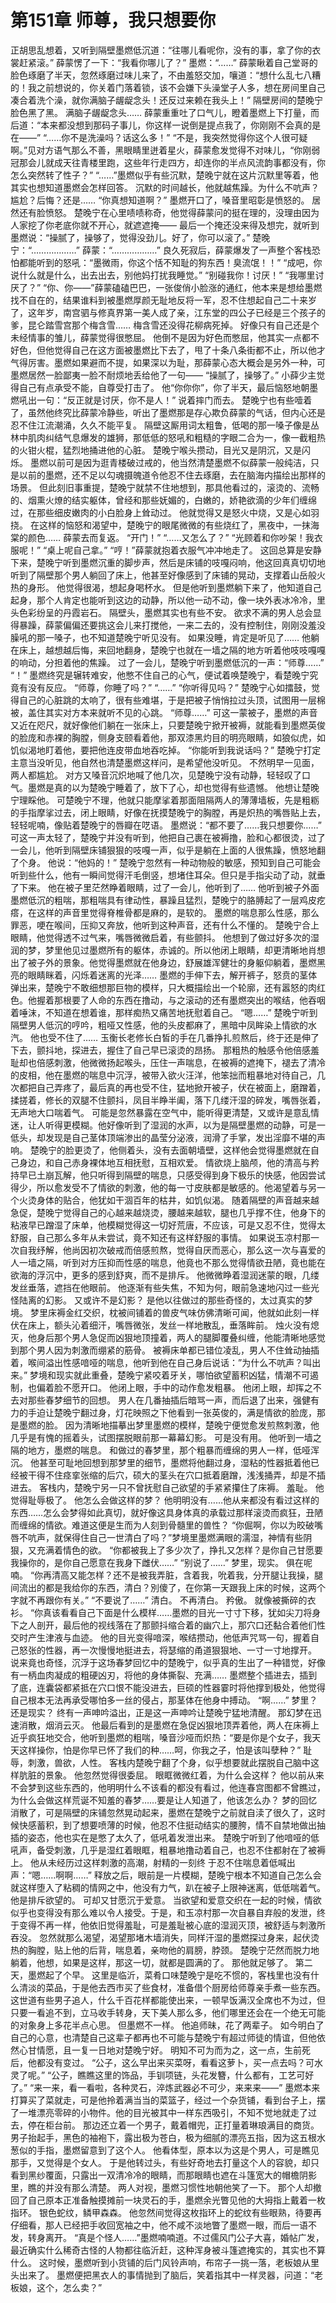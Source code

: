 # 第151章 师尊，我只想要你
正胡思乱想着，又听到隔壁墨燃低沉道：“往哪儿看呢你，没有的事，拿了你的衣裳赶紧滚。”
薛蒙愣了一下：“我看你哪儿了？”
墨燃：“……”
薛蒙瞅着自己堂哥的脸色琢磨了半天，忽然琢磨过味儿来了，不由羞怒交加，嚷道：“想什么乱七八糟的！我之前想说的，你关着门落着锁，该不会嫌下头澡堂子人多，想在房间里自己凑合着洗个澡，就你满脑子龌龊念头！还反过来赖在我头上！”
隔壁房间的楚晚宁脸色黑了黑。
满脑子龌龊念头……
薛蒙重重吐了口气儿，瞪着墨燃上下打量，而后道：“本来都没想到那码子事儿，你这样一说倒是提点我了，你刚刚不会真的是在——”
“……你不是洗澡吗？话这么多！”
“不是，我突然觉得你这个人很可疑啊。”见对方语气那么不善，黑眼睛里迸着星火，薛蒙愈发觉得不对味儿，“你刚弱冠那会儿就成天往青楼里跑，这些年行走四方，却连你的半点风流韵事都没有，你怎么突然转了性子？”
“……”墨燃似乎有些沉默，楚晚宁就在这片沉默里等着，他其实也想知道墨燃会怎样回答。
沉默的时间越长，他就越焦躁。为什么不吭声？尴尬？后悔？还是……
“你真想知道啊？”
墨燃开口了，嗓音里昭彰是愤怒的。
居然还有脸愤怒。
楚晚宁在心里啧啧称奇，他觉得薛蒙问的挺在理的，没理由因为人家挖了你老底你就不开心，就遮遮掩——
最后一个掩还没来得及想完，就听到墨燃说：“操腻了，操够了，觉得没劲儿。好了，你可以滚了。”
楚晚宁：“………………”
薛蒙：“………………”
良久死寂后，薛蒙爆发了一声整个客栈恐怕都能听到的怒吼：“墨微雨，你这个恬不知耻的狗东西！臭流氓！！”
“成吧，你说什么就是什么，出去出去，别他妈打扰我睡觉。”
“别碰我你！讨厌！”
“我哪里讨厌了？”
“你、你——”薛蒙磕磕巴巴，一张俊俏小脸涨的通红，他本来是想给墨燃找不自在的，结果谁料到被墨燃厚颜无耻地反将一军，忍不住想起自己二十来岁了，这年岁，南宫驷与修真界第一美人成了亲，江东堂的四公子已经是三个孩子的爹，昆仑踏雪宫那个梅含雪……
梅含雪还没得花柳病死掉。
好像只有自己还是个未经情事的雏儿，薛蒙觉得很憋屈。
他倒不是因为好色而憋屈，他其实一点都不好色，但他觉得自己在这方面被墨燃比下去了，甩了十条八条街都不止，所以他才气得厉害。墨燃如果避而不提，如果深以为耻，那薛蒙心态大概会是另外一种，可墨燃居然一脸鄙夷一脸不耐烦地丢给他了一句——
“操腻了，操够了。”
小薛少主觉得自己有点承受不能，自尊受打击了。
他“你你你”，你了半天，最后恼怒地朝墨燃吼出一句：“反正就是讨厌，你不是人！”
说着摔门而去。
楚晚宁也有些噎着了，虽然他终究比薛蒙冷静些，听出了墨燃那是存心欺负薛蒙的气话，但内心还是忍不住江流潮涌，久久不能平复。
隔壁这厮用词太粗鲁，低喝的那一嗓子像是丛林中肌肉纠结气息爆发的雄狮，那低低的怒吼和粗糙的字眼二合为一，像一截粗热的火钳火棍，猛烈地捅进他的心脏。
楚晚宁喉头攒动，目光又是阴沉，又是闪烁。
墨燃以前可是因为逛青楼破过戒的，他当然清楚墨燃不似薛蒙一般纯洁，只是以前的墨燃，还不足以勾魂摄魄道令他忍不住去琢磨，去在脑海内描绘出那样的场景。
但此刻旧事重提，楚晚宁就禁不住地想到，那具他看过的，滚烫的、流畅的、烟熏火燎的结实躯体，曾经和那些妩媚的，白嫩的，娇艳欲滴的少年们缠绵过，在那些细皮嫩肉的小白脸身上耸动过。
他就觉得又是怒火中烧，又是心如羽挠。
在这样的恼怒和渴望中，楚晚宁的眼尾微微的有些烧红了，黑夜中，一抹海棠的颜色……
薛蒙去而复返。
“开门！”
“……又怎么了？”
“光顾着和你吵架！我衣服呢！”
“桌上呢自己拿。”
“哼！”薛蒙就抱着衣服气冲冲地走了。
这回总算是安静下来，楚晚宁听到墨燃沉重的脚步声，然后是床铺的吱嘎闷响，他这回真真切切地听到了隔壁那个男人躺回了床上，他甚至好像感到了床铺的晃动，支撑着山岳般火热的身形。
他觉得很渴，想起身喝杯水。
但是他听到墨燃躺下来了，他知道自己起身，那个人肯定也能听到这边的动静，所以他一动不动，像一块外表冰冷冷，里头色彩纷呈的丹霞岩石。
隔壁头，墨燃其实也有些不安。
欲求不满的男人总会显得暴躁，薛蒙偏偏还要挑这会儿来打搅他，一来二去的，没有控制住，刚刚没羞没臊吼的那一嗓子，也不知道楚晚宁听见没有。
如果没睡，肯定是听见了……
他躺在床上，越想越后悔，来回地翻身，楚晚宁也就在一墙之隔的地方听着他吱吱嘎嘎的响动，分担着他的焦躁。
过了一会儿，楚晚宁听到墨燃低沉的一声：“师尊……”
“！”
墨燃终究是辗转难安，他憋不住自己的心气，便试着唤楚晚宁，看楚晚宁究竟有没有反应。
“师尊，你睡了吗？”
“……”
“你听得见吗？”
楚晚宁心如擂鼓，觉得自己的心脏跳的太响了，很有些难堪，于是把被子悄悄拉过头顶，试图用一层棉被，盖住其实对方本来就听不见的心跳。
“师尊……”
可这一蒙被子，墨燃的声音又近在咫尺，就好像他们躺在一张床上，只要楚晚宁掀开被褥，就能看到墨燃英俊的脸庞和赤裸的胸膛，侧身支颐看着他，那双漆黑灼目的明亮眼睛，如狼似虎，如饥似渴地盯着他，要把他连皮带血地吞吃掉。
“你能听到我说话吗？”
楚晚宁打定主意当没听见，他自然也清楚墨燃这样问，是希望他没听见。
不然明早一见面，两人都尴尬。
对方又嗓音沉炽地喊了他几次，见楚晚宁没有动静，轻轻叹了口气。墨燃是真的以为楚晚宁睡着了，放下了心，却也觉得有些遗憾。
他想让楚晚宁理睬他。
可楚晚宁不理，他就只能摩挲着那面阻隔两人的薄薄墙板，先是粗粝的手指摩挲过去，闭上眼睛，好像在抚摸楚晚宁的胸膛，再是炽热的嘴唇贴上去，轻轻呢喃，像贴着楚晚宁的唇瓣在呓语。
墨燃说：“都不要了……我只想要你……”
可这一声太轻了，楚晚宁并没有听到，他把自己裹在被褥撸，脸和心都很烫，过了一会儿，他听到隔壁床铺狠狠的吱嘎一声，似乎是躺在上面的人很焦躁，愤怒地翻了个身。
他说：“他妈的！”
楚晚宁忽然有一种动物般的敏感，预知到自己可能会听到些什么，他有一瞬间觉得汗毛倒竖，想堵住耳朵。但只是手指尖动了动，就垂了下来。
他在被子里茫然睁着眼睛，过了一会儿，他听到了……
他听到被子外面墨燃低沉的粗喘，那粗喘具有律动性，暴躁且猛烈，楚晚宁的胳膊起了一层鸡皮疙瘩，在这样的声音里觉得脊椎骨都是麻的，是软的。
墨燃的喘息那么性感，那么罪恶，哽在喉间，压抑又奔放，他听到这种声音，还有什么不懂的。
楚晚宁合上眼睛，他觉得透不过气来，嘴唇微微启着，有些颤抖。
他想到了做过好多次的湿润的梦，梦里他见过墨燃所有的躯体，赤诚的。所以他闭上眼睛，却更清晰地肖想出了被子外的景象。他觉得墨燃就在他身边，舒展雄浑健壮的身躯仰躺着，墨燃黑亮的眼睛眯着，闪烁着迷离的光泽……
墨燃的手伸下去，解开裤子，怒贲的茎体弹出来，楚晚宁不敢细想那巨物的模样，只大概描绘出一个轮廓，还有嚣怒的肉红色。他握着那根要了人命的东西在撸动，与之滚动的还有墨燃突出的喉结，他吞咽着唾沫，不知道在想着谁，那样痴热又痛苦地抚慰着自己。
“嗯……”
楚晚宁听到隔壁男人低沉的哼吟，粗哑又性感，他的头皮都麻了，黑暗中凤眸染上情欲的水汽。
他也受不住了……
玉衡长老修长白皙的手在几番挣扎煎熬后，终于还是伸了下去，颤抖地，探进去，握住了自己早已滚烫的昂扬。
那粗热的触感令他倍感羞耻却也倍感刺激，他微微扬起喉头，压住一声喘息，在被褥的遮掩下，褪去了清冷的皮相，他在墨燃的喘息中沉浮，被带入欲火汪洋，他笨拙而粗暴地对待自己，几次都把自己弄疼了，最后真的再也受不住，猛地掀开被子，伏在被面上，磨蹭着，揉搓着，修长的双腿不住颤抖，凤目半睁半阖，落下几缕汗湿的碎发，嘴唇张着，无声地大口喘着气。
可能是忽然暴露在空气中，能听得更清楚，又或许是意乱情迷，让人听得更模糊。他好像听到了湿润的水声，以为是隔壁墨燃的动静，可是一低头，却发现是自己茎体顶端渗出的晶莹分泌液，润滑了手掌，发出淫靡不堪的声响。
楚晚宁的脸更烫了，他侧着头，没有去面朝墙壁，这样他会觉得墨燃就在自己身边，和自己赤身裸体地互相抚慰，互相欢爱。
情欲烧上脑颅，他的清高与矜持早已土崩瓦解，他只听得到隔壁的喘息，只感受得到身下极乐的快感，他因尝试得少，所以愈发受不了情欲的刺激，他的每一寸皮肤都是敏感的。他渴望着与另一个火烫身体的贴合，他犹如干涸百年的枯井，如饥似渴。
随着隔壁的声音越来越急促，楚晚宁觉得自己的心越来越烧烫，腰越来越软，腿也几乎撑不住，他身下的粘液早已蹭湿了床单，他模糊觉得这一切好荒唐，不应该，可是又忍不住，觉得太舒服，自己那么多年从未尝试，竟不知还有这样舒服的事情。
如果说玉凉村那一次自我纾解，他尚因初次破戒而倍感煎熬，觉得自厌而恶心，那么这一次与喜爱的人一墙之隔，听到对方压抑而性感的喘息，他竟也不那么觉得情欲丑陋，竟也能在欲海的浮沉中，更多的感到舒爽，而不是排斥。
他微微睁着湿润迷蒙的眼，几缕发丝垂落，遮挡在他眼前。
他逐渐有些失焦，不知为何，眼前急速地闪过一些光怪陆离的幻影。
又或许不是幻影？
是他以往做过的那些奇怪的，太过真实的梦境。
梦里床褥金红交织，枕被间铺着的兽皮气味仿佛清晰可闻，他就如此刻一样伏在床上，额头沁着细汗，嘴唇微张，发丝一样地散乱，垂落眸前。
烛火没有熄灭，他身后那个男人急促而凶狠地顶撞着，两人的腿脚覆叠纠缠，他能清晰地感觉到那个男人因为刺激而绷紧的筋骨。
被褥床单都已错位凌乱，男人不住耸动抽插着，喉间溢出性感喑哑的喘息，他听到他在自己身后说话：”为什么不吭声？叫出来。”
梦境和现实就此重叠，楚晚宁紧咬着牙关，哪怕欲望蓄积凶猛，情潮不可遏制，也偏着脸不愿开口。
他闭上眼，手中的动作愈发粗暴。
他闭上眼，却挥之不去对那些春梦细节的回想。
男人在几番抽插后暗骂一声，而后退了出来，强健有力的手迫让楚晚宁翻过身，灯花映照之下他看到一张英俊的，满是情欲的脸庞，那是墨燃的脸。
因为清晰地描摹出梦里墨燃的模样，楚晚宁便觉愈发煎熬刺激，他几乎是有愧的摇着头，试图摆脱眼前那一幕幕幻影。
可是没有用。
他听到一墙之隔的地方，墨燃的喘息。
和做过的春梦里，那个粗暴而缠绵的男人一样，低哑浑沉。
他甚至可耻地回想到那梦里的细节，墨燃将他翻过身，湿粘的性器抵着他已经被干得不住痉挛张缩的后穴，硕大的茎头在穴口抵着磨蹭，浅浅捅弄，却是不插进去。
客栈内，楚晚宁另一只不曾抚慰自己欲望的手紧紧攥住了床褥。
羞耻。
他觉得耻辱极了。
他怎么会做这样的梦？
他明明没有……他从来都没有看过这样的东西……怎么会梦得如此真切，就好像这具身体真的承载过那样滚烫而疯狂，丑陋而缠绵的情欲。难道这便是生而为人刻到骨髓里的兽性？
“你倔啊，你以为晈破嘴唇不吭声，就保得住自己一世清白了吗？”梦境里墨燃满眼的濡湿，神情有些阴狠，又充满着情色的欲。
“你都被我上了多少次了，挣扎又怎样？是你自己甘愿要我操你的，是你自己愿意在我身下雌伏……”
“别说了……”
梦里，现实。
俱在呢喃。
“你再清高又能怎样？还不是被我弄脏，含着我，吮着我，分开腿让我操，腿间流出的都是我给你的东西，清白？別傻了，在你第一天跟我上床的时候，这两个字就不再跟你有关。”
“不要说了……”
清白。
不再清白。
矜傲。
就像被撕碎的衣衫。
“你真该看看自己下面是什么模样……墨燃的目光一寸寸下移，犹如尖刀将身下之人剖开，最后他的视线落在了那颤抖缩合着的幽穴上，那穴口还黏合着他们性交时产生津液与血迹。
他的目光变得喑深，喉结攒动，他低声咒骂一句，握着自己怒张的性器，再一次慢慢地挺进去，将瑟缩的甬道狠狠地、一寸一寸地撑开。
说来竟也奇怪，沉浮于这场春梦回忆中的楚晚宁，似乎真的生出了一种错觉，好像有一柄血肉凝成的粗硬凶刃，将他的身体撕裂、充满……
墨燃整个插进去，插到了底，连囊袋都紧抵在穴口恨不能没进去，巨硕的性器霎时将他撑到极处，他觉得自己根本无法再承受哪怕多一丝的侵占，那茎体在他身中搏动。
“啊……”
梦里？还是现实？
终有一声呻吟溢出，正是这一声呻吟让楚晚宁猛地清醒。
那幻梦在迅速消散，烟消云灭。
他最后看到的是墨燃在急促凶狠地顶弄着他，两人在床褥上近乎疯狂地交合，他听到墨燃的粗喘，嗓音沙哑而炽热：“要是你是个女子，我天天这样操你，怕是你早已怀了我们的种……呵，你我之子，怕是该叫孽种？”
耻辱，刺激，兽欲，人性。
客栈内楚晚宁翻了个身，似乎想要就此摆脱自己脑中这样肮脏的景象。
他忽然觉得很委屈。
眼眶微微红着，为什么会这样？
他以前从来不会梦到这些东西的，他明明什么不该看的都没有看过，他连春宫图都不曾瞧过，为什么会做这样荒诞不知羞的春梦……要是让人知道了，他该怎么办？
梦的回忆消散了，可是隔壁的床铺忽然晃动起来，墨燃在楚晚宁之前就自渎了很久了，这时候快感蓄积，到了想要喷薄的时候，他忍不住挺动结实的腰胯，情不自禁地做出抽插的姿态，他也实在是憋了太久了，低吼着发泄出来。
楚晚宁听到了他喑哑的低吼声，备受刺激，几乎是湿红着眼眶，粗暴地撸动着自己，也忍不住都射在了被褥上。
他从未经历过这样刺激的高潮，射精的一刻终
于忍不住喘息着低喊出声：“嗯……啊啊……”
释放之后，眼前是一片模糊，楚晚宁根本不知道自己怎么会就这样堕入了粘稠的情网之中，他没有力气，趴在被子上限神迷离，低低喘着气。
他是排斥欲望的。
可却又甘愿沉于爱意。
当欲望和爱意交织在一起的时候，情欲似乎也变得没有那么难以令人接受。于是，和玉凉村那一次自暴自弃般的发泄，终于变得不再一样，他依旧觉得羞耻，可是羞耻被心底的湿润灭顶，被舒适与刺激所吞没。
忽然就那么渴望，渴望那堵木墙消失，同样汗湿的墨燃探过身来，起伏烫热的胸膛，贴上他的后背，喘息着，亲吻他的肩膀，脖颈。
楚晚宁茫然而脱力地躺着，他想，如果是这样，那这一切，就都是圆满的了。
那他就足够了。
第二天，墨燃起了个早。
这里是临沂，菜肴口味楚晚宁是吃不惯的，客栈里也没有什么清淡的菜品，于是他去西市买了些食材，准备借个厨房给师尊亲手煮一些东西。
这世道有些男子追人，什么千百花样都能使出来，一顿早饭满汉全席也不为过，但只要一看追不到，立马收手转身，天下美人那么多，他们哪里还会在一个绝无可能的对象身上多花半点心思。
但墨燃不一样。
他追师昧，花了两辈子。
如今明白了自己的心意，也清楚自己这辈子都再也不可能与楚晚宁有超过师徒的情谊，但他依然心甘情愿，且一复一日地对楚晚宁好。
明知不可为而为之，这一点，生前死后，他都没有变过。
“公子，这么早出来买菜呀，看看这萝卜，买一点去吗？可水灵了呢。”
“公子，瞧瞧这里的饰品，手钏项链，头花发簪，什么都有，工艺可好了。”
“来一来，看一看啦，各种灵石，淬炼武器必不可少，来来来——”
墨燃本来打算买了菜就走，可是他拎着满当当的菜篮子，经过一个杂货铺，看到台子上，摆了一堆漂亮零碎的小物件。他的目光被其中一样东西吸引，不知不觉地就走了过去，停在柜台前。
那边还立着一个男子，戴着帽兜，正打量着琳琅满目的商货。
男子抬起手，黑色的袖袍下，露出极为苍白，极为细腻的漂亮五指，因为这五根水葱似的手指，墨燃留意到了这个人。
他看体型，原本以为这是个男人，可是瞧见那手，又觉得是个女人。
于是他转过头，有些好奇地去打量这个人的容貌，却只看到黑纱覆面，只露出一双清冷冷的眼睛，而那眼睛也遮在斗篷宽大的帽檐阴影里，瞧的并没有那么清楚。
两人对视，墨燃习惯性地朝他笑了一下。
那个人却撤回了自己原本正准备触摸摊前一块灵石的手，墨燃余光瞥见他的大拇指上戴着一枚指环。
银色蛇纹，鳞甲森森。
他忽然间觉得这枚指环上的蛇纹有些眼熟，待要再仔细看，那人已经把手收回宽袖之中，他不咸不淡地瞥了墨燃一眼，而后一语不发，转身离开。
“真是个怪人……”墨燃喃喃道。不过儒风门公子大喜，婚帖广发，最近确实什么稀奇古怪的人物都往临沂赶，这种浑身被斗篷遮掩实的，其实也不算什么。
这时候，墨燃听到小货铺的后门风铃声响，布帘子一挑一落，老板娘从里头出来了。
墨燃便把黑衣人的事情抛到了脑后，笑着指其中一样灵器，问道：“老板娘，这个，怎么卖？”

